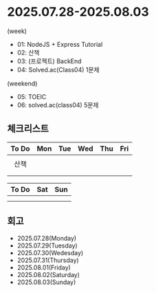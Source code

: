 # 2025.07.28-2025.08.03
(week)
- 01: NodeJS + Express Tutorial
- 02: 산책
- 03: (프로젝트) BackEnd
- 04: Solved.ac(Class04) 1문제

(weekend)
- 05: TOEIC
- 06: solved.ac(class04) 5문제

## 체크리스트
| To Do | Mon | Tue | Wed | Thu | Fri |
| :---: | :---: | :---: | :---: | :---: | :---: |
|  |  |  |  |  |  |
| 산책 |  |  |  |  |  |
|  |  |  |  |  |  |
|  |  |  |  |  |  |

| To Do | Sat | Sun |
| :---: | :---: | :---: |
|  |  |  |
|  |  |  |

## 회고
- 2025.07.28(Monday)
- 2025.07.29(Tuesday)
- 2025.07.30(Wedesday)
- 2025.07.31(Thursday)
- 2025.08.01(Friday)
- 2025.08.02(Saturday)
- 2025.08.03(Sunday)
